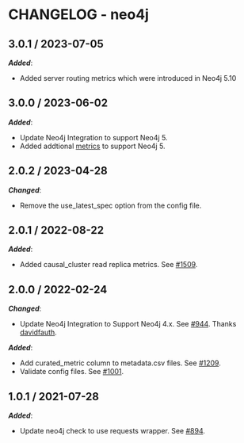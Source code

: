 # CHANGELOG - neo4j

## 3.0.1 / 2023-07-05

***Added***:

* Added server routing metrics which were introduced in Neo4j 5.10

## 3.0.0 / 2023-06-02

***Added***: 

* Update Neo4j Integration to support Neo4j 5. 
* Added addtional [metrics](https://neo4j.com/docs/operations-manual/5/monitoring/metrics/reference/) to support Neo4j 5.

## 2.0.2 / 2023-04-28

***Changed***: 

* Remove the use_latest_spec option from the config file.

## 2.0.1 / 2022-08-22

***Added***: 

* Added causal_cluster read replica metrics. See [#1509](https://github.com/DataDog/integrations-extras/pull/1509).

## 2.0.0 / 2022-02-24

***Changed***: 

* Update Neo4j Integration to Support Neo4j 4.x. See [#944](https://github.com/DataDog/integrations-extras/pull/944). Thanks [davidfauth](https://github.com/davidfauth).

***Added***: 

* Add curated_metric column to metadata.csv files. See [#1209](https://github.com/DataDog/integrations-extras/pull/1209).
* Validate config files. See [#1001](https://github.com/DataDog/integrations-extras/pull/1001).

## 1.0.1 / 2021-07-28

***Added***: 

* Update neo4j check to use requests wrapper. See [#894](https://github.com/DataDog/integrations-extras/pull/894).
